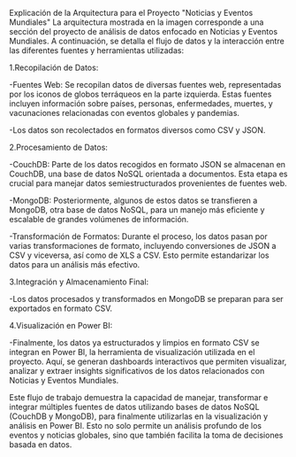 Explicación de la Arquitectura para el Proyecto "Noticias y Eventos Mundiales"
La arquitectura mostrada en la imagen corresponde a una sección del proyecto de análisis de datos enfocado en Noticias y Eventos Mundiales. A continuación, se detalla el flujo de datos y la interacción entre las diferentes fuentes y herramientas utilizadas:

1.Recopilación de Datos:

-Fuentes Web: Se recopilan datos de diversas fuentes web, representadas por los iconos de globos terráqueos en la parte izquierda. Estas fuentes incluyen información sobre países, personas, enfermedades, muertes, y vacunaciones relacionadas con eventos globales y pandemias.

-Los datos son recolectados en formatos diversos como CSV y JSON.

2.Procesamiento de Datos:

-CouchDB: Parte de los datos recogidos en formato JSON se almacenan en CouchDB, una base de datos NoSQL orientada a documentos. Esta etapa es crucial para manejar datos semiestructurados provenientes de fuentes web.

-MongoDB: Posteriormente, algunos de estos datos se transfieren a MongoDB, otra base de datos NoSQL, para un manejo más eficiente y escalable de grandes volúmenes de información.

-Transformación de Formatos: Durante el proceso, los datos pasan por varias transformaciones de formato, incluyendo conversiones de JSON a CSV y viceversa, así como de XLS a CSV. Esto permite estandarizar los datos para un análisis más efectivo.

3.Integración y Almacenamiento Final:

-Los datos procesados y transformados en MongoDB se preparan para ser exportados en formato CSV.

4.Visualización en Power BI:

-Finalmente, los datos ya estructurados y limpios en formato CSV se integran en Power BI, la herramienta de visualización utilizada en el proyecto. Aquí, se generan dashboards interactivos que permiten visualizar, analizar y extraer insights significativos de los datos relacionados con Noticias y Eventos Mundiales.

Este flujo de trabajo demuestra la capacidad de manejar, transformar e integrar múltiples fuentes de datos utilizando bases de datos NoSQL (CouchDB y MongoDB), para finalmente utilizarlas en la visualización y análisis en Power BI. Esto no solo permite un análisis profundo de los eventos y noticias globales, sino que también facilita la toma de decisiones basada en datos.

